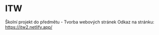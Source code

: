 # ITW
Školní projekt do předmětu - Tvorba webových stránek
Odkaz na stránku: https://itw2.netlify.app/
